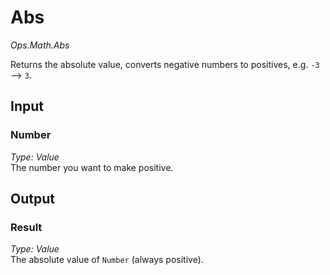 # Abs

*Ops.Math.Abs*  

Returns the absolute value, converts negative numbers to positives, e.g. `-3` —> `3`.

## Input

### Number

*Type: Value*  
The number you want to make positive.

## Output

### Result

*Type: Value*  
The absolute value of `Number` (always positive).
